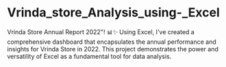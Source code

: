 # Vrinda_store_Analysis_using-_Excel
Vrinda Store Annual Report 2022"! 📊✨ Using Excel, I've created a comprehensive dashboard that encapsulates the annual performance and insights for Vrinda Store in 2022. This project demonstrates the power and versatility of Excel as a fundamental tool for data analysis.
